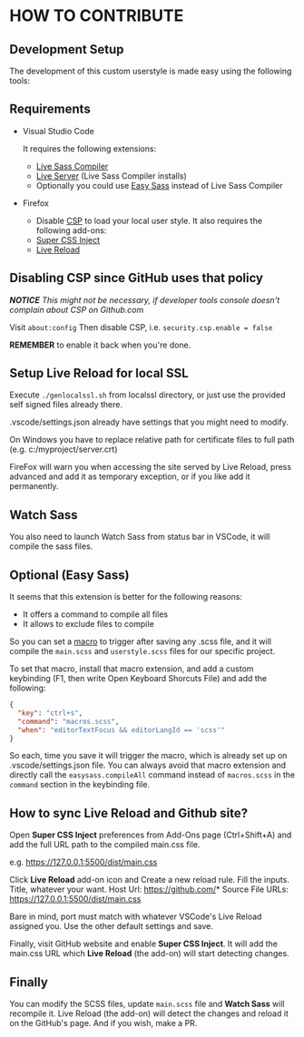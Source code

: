 # HOW TO CONTRIBUTE

## Development Setup

The development of this custom userstyle is made easy using the following tools:

## Requirements

- Visual Studio Code

  It requires the following extensions:
  - [Live Sass Compiler](https://marketplace.visualstudio.com/items?itemName=ritwickdey.live-sass)
  - [Live Server](https://marketplace.visualstudio.com/items?itemName=ritwickdey.LiveServer) (Live Sass Compiler installs)
  - Optionally you could use [Easy Sass](https://marketplace.visualstudio.com/items?itemName=spook.easysass) instead of Live Sass Compiler

- Firefox
  - Disable [CSP](#csp) to load your local user style.
  It also requires the following add-ons:
  - [Super CSS Inject](https://addons.mozilla.org/en-US/firefox/addon/super-css-inject/?src=userprofile)
  - [Live Reload](https://addons.mozilla.org/en-US/firefox/addon/live-reload/?src=userprofile)


## <a name="csp">Disabling CSP since GitHub uses that policy</a>
***NOTICE*** *This might not be necessary, if developer tools console doesn't complain about CSP on Github.com*

Visit `about:config`
 Then disable CSP, i.e. `security.csp.enable = false`

**REMEMBER** to enable it back when you're done.

## Setup Live Reload for local SSL

Execute `./genlocalssl.sh` from localssl directory, or just use the provided self signed files already there.

.vscode/settings.json already have settings that you might need to modify.

On Windows you have to replace relative path for certificate files to full path (e.g. c:/myproject/server.crt)

FireFox will warn you when accessing the site served by Live Reload, press advanced and add it as temporary exception, or if you like add it permanently.

## Watch Sass

You also need to launch Watch Sass from status bar in VSCode, it will compile the sass files.

## Optional (Easy Sass)

It seems that this extension is better for the following reasons:
- It offers a command to compile all files
- It allows to exclude files to compile

So you can set a [macro](https://marketplace.visualstudio.com/items?itemName=geddski.macros) to trigger after saving any .scss file, and it will compile the `main.scss` and `userstyle.scss` files for our specific project.

To set that macro, install that macro extension, and add a custom keybinding (F1, then write Open Keyboard Shorcuts File) and add the following:

```json
{
  "key": "ctrl+s",
  "command": "macros.scss",
  "when": "editorTextFocus && editorLangId == 'scss'"
}
```
So each, time you save it will trigger the macro, which is already set up on .vscode/settings.json file. You can always avoid that macro extension and directly call the `easysass.compileAll` command instead of `macros.scss` in the `command` section in the keybinding file.

## How to sync Live Reload and Github site?

Open **Super CSS Inject** preferences from Add-Ons page (Ctrl+Shift+A) and add the full URL path to the compiled main.css file.

e.g. https://127.0.0.1:5500/dist/main.css

Click **Live Reload** add-on icon and Create a new reload rule.
Fill the inputs.
Title, whatever your want.
Host Url: https://github.com/*
Source File URLs:
https://127.0.0.1:5500/dist/main.css

Bare in mind, port must match with whatever VSCode's Live Reload assigned you.
Use the other default settings and save.

Finally, visit GitHub website and enable **Super CSS Inject**. It will add the main.css URL which **Live Reload** (the add-on) will start detecting changes.

## Finally

You can modify the SCSS files, update `main.scss` file and **Watch Sass** will recompile it. Live Reload (the add-on) will detect the changes and reload it on the GitHub's page. And if you wish, make a PR.



